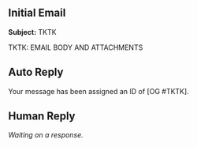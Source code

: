 ## Initial Email

**Subject:** TKTK

TKTK: EMAIL BODY AND ATTACHMENTS

## Auto Reply

Your message has been assigned an ID of [OG #TKTK].

## Human Reply

_Waiting on a response._

